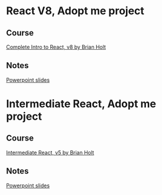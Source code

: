 # React V8, Adopt me project

## Course
[Complete Intro to React, v8 by Brian Holt](https://frontendmasters.com/courses/complete-react-v8/)

## Notes
[Powerpoint slides](https://utadeoeduco0-my.sharepoint.com/:p:/g/personal/laurav_suarezg_utadeo_edu_co/EfbYFf1xCklJkj5WWx81NMUBXbZsx21B6xpn3AFtMo_htA?e=SdQAFS)


# Intermediate React, Adopt me project

## Course
[Intermediate React, v5 by Brian Holt](https://frontendmasters.com/courses/intermediate-react-v5/)

## Notes
[Powerpoint slides](https://utadeoeduco0-my.sharepoint.com/:p:/g/personal/laurav_suarezg_utadeo_edu_co/EeXOdMSDfF1BrqppNxQ4IJUBZnITMZpZoSi82cliYYt4aw?e=ML5Z1w)
